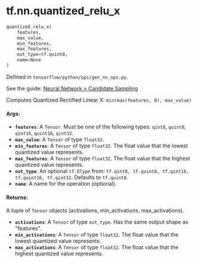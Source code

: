 <div itemscope itemtype="http://developers.google.com/ReferenceObject">
<meta itemprop="name" content="tf.nn.quantized_relu_x" />
</div>

# tf.nn.quantized_relu_x

``` python
quantized_relu_x(
    features,
    max_value,
    min_features,
    max_features,
    out_type=tf.quint8,
    name=None
)
```



Defined in `tensorflow/python/ops/gen_nn_ops.py`.

See the guide: [Neural Network > Candidate Sampling](../../../../api_guides/python/nn.md#Candidate_Sampling)

Computes Quantized Rectified Linear X: `min(max(features, 0), max_value)`

#### Args:

* <b>`features`</b>: A `Tensor`. Must be one of the following types: `qint8`, `quint8`, `qint16`, `quint16`, `qint32`.
* <b>`max_value`</b>: A `Tensor` of type `float32`.
* <b>`min_features`</b>: A `Tensor` of type `float32`.
    The float value that the lowest quantized value represents.
* <b>`max_features`</b>: A `Tensor` of type `float32`.
    The float value that the highest quantized value represents.
* <b>`out_type`</b>: An optional `tf.DType` from: `tf.qint8, tf.quint8, tf.qint16, tf.quint16, tf.qint32`. Defaults to `tf.quint8`.
* <b>`name`</b>: A name for the operation (optional).


#### Returns:

A tuple of `Tensor` objects (activations, min_activations, max_activations).

* <b>`activations`</b>: A `Tensor` of type `out_type`. Has the same output shape as "features".
* <b>`min_activations`</b>: A `Tensor` of type `float32`. The float value that the lowest quantized value represents.
* <b>`max_activations`</b>: A `Tensor` of type `float32`. The float value that the highest quantized value represents.